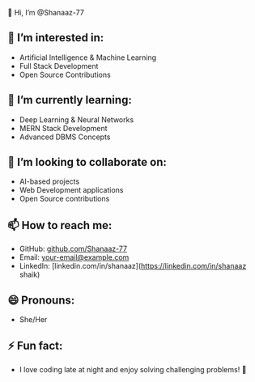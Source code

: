 👋 Hi, I’m @Shanaaz-77

## 👀 I’m interested in:
- Artificial Intelligence & Machine Learning
- Full Stack Development
- Open Source Contributions

## 🌱 I’m currently learning:
- Deep Learning & Neural Networks
- MERN Stack Development
- Advanced DBMS Concepts

## 💞️ I’m looking to collaborate on:
- AI-based projects
- Web Development applications
- Open Source contributions

## 📫 How to reach me:
- GitHub: [github.com/Shanaaz-77](https://github.com/Shanaaz-77)
- Email: [your-email@example.com](mailto:your-email@example.com)
- LinkedIn: [linkedin.com/in/shanaaz](https://linkedin.com/in/shanaaz shaik)

## 😄 Pronouns:
- She/Her

## ⚡ Fun fact:
- I love coding late at night and enjoy solving challenging problems! 🚀
